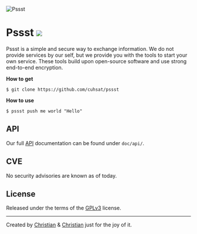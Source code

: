 ![Pssst](http://www.gravatar.org/avatar/2aae9030772d5b59240388522f91468f?s=96)

Pssst [![](https://travis-ci.org/cuhsat/pssst.svg)](https://travis-ci.org/cuhsat/pssst)
=====
Pssst is a simple and secure way to exchange information. We do not provide
services by our self, but we provide you with the tools to start your own
service. These tools build upon open-source software and use strong end-to-end
encryption.

**How to get**
```
$ git clone https://github.com/cuhsat/pssst
```

**How to use**
```
$ pssst push me world "Hello"
```

API
---
Our full [API](/doc/api/api.md) documentation can be found under `doc/api/`.

CVE
---
No security advisories are known as of today.

License
-------
Released under the terms of the [GPLv3](LICENSE) license.

----------
Created by
[Christian](https://github.com/7-bit) & [Christian](https://github.com/cuhsat)
just for the joy of it.
